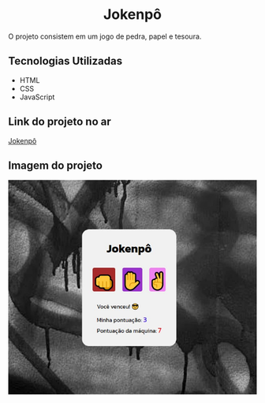 # <div align="center"> Jokenpô </div>
O projeto consistem em um jogo de pedra, papel e tesoura.

 ## Tecnologias Utilizadas
 * HTML
 * CSS
 * JavaScript

## Link do projeto no ar
<a href="https://jokennpo.netlify.app" target="_blank">Jokenpô</a>

## Imagem do projeto
<img src="img/imagem jokenpo.jpg">
